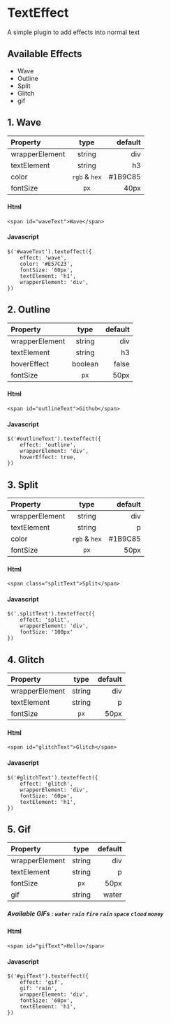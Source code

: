 
# TextEffect

A simple plugin to add effects into normal text

## Available Effects

- Wave
- Outline
- Split
- Glitch
- gif


## 1. Wave

| Property | type  | default |
|:-----|:--------:|------:|
| wrapperElement   | string | div |
| textElement   | string | h3 |
| color   | `rgb` & `hex` | #1B9C85 |
| fontSize   | `px` | 40px |

#### **Html**
```
<span id="waveText">Wave</span>
```
#### **Javascript**
```
$('#waveText').texteffect({
    effect: 'wave',
    color: '#E57C23',
    fontSize: '60px',
    textElement: 'h1',
    wrapperElement: 'div',
})
```

## 2. Outline

| Property | type  | default |
|:-----|:--------:|------:|
| wrapperElement   | string | div |
| textElement   | string | h3 |
| hoverEffect   | boolean | false |
| fontSize   | `px` | 50px |

#### **Html**
```
<span id="outlineText">Github</span>
```
#### **Javascript**
```
$('#outlineText').texteffect({
    effect: 'outline',
    wrapperElement: 'div',
    hoverEffect: true,
})
```

## 3. Split

| Property | type  | default |
|:-----|:--------:|------:|
| wrapperElement   | string | div |
| textElement   | string | p |
| color   | `rgb` & `hex` | #1B9C85 |
| fontSize   | `px` | 50px |

#### **Html**
```
<span class="splitText">Split</span>
```
#### **Javascript**
```
$('.splitText').texteffect({
    effect: 'split',
    wrapperElement: 'div',
    fontSize: '100px'
})
```

## 4. Glitch

| Property | type  | default |
|:-----|:--------:|------:|
| wrapperElement   | string | div |
| textElement   | string | p |
| fontSize   | `px` | 50px |

#### **Html**
```
<span id="glitchText">Glitch</span>
```
#### **Javascript**
```
$('#glitchText').texteffect({
    effect: 'glitch',
    wrapperElement: 'div',
    fontSize: '60px',
    textElement: 'h1',
})
```


## 5. Gif

| Property | type  | default |
|:-----|:--------:|------:|
| wrapperElement   | string | div |
| textElement   | string | p |
| fontSize   | `px` | 50px |
| gif   | string | water |

##### **Available GIFs** : `water`  `rain`  `fire` `rain` `space` `cloud` `money`

#### **Html**
```
<span id="gifText">Hello</span>
```
#### **Javascript**
```
$('#gifText').texteffect({
    effect: 'gif',
    gif: 'rain',
    wrapperElement: 'div',
    fontSize: '60px',
    textElement: 'h1',
})
```

